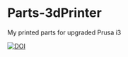 # Parts-3dPrinter
My printed parts for upgraded Prusa i3

[![DOI](https://zenodo.org/badge/134126176.svg)](https://zenodo.org/badge/latestdoi/134126176)
